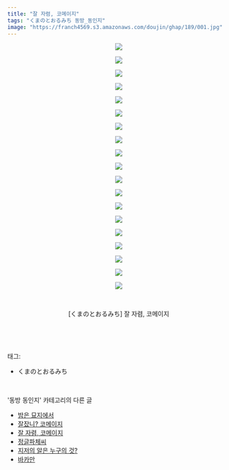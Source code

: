 ```yaml
---
title: "잘 자렴, 코메이지"
tags: "くまのとおるみち 동방_동인지"
image: "https://franch4569.s3.amazonaws.com/doujin/ghap/189/001.jpg"
---
```

<div class="article">
<p style="text-align: center; clear: none; float: none;"><img src="{{ site.imgserver2 }}/ghap/189/001.jpg"/></p>
<p style="text-align: center; clear: none; float: none;"><img src="{{ site.imgserver2 }}/ghap/189/002.jpg"/></p>
<p style="text-align: center; clear: none; float: none;"><img src="{{ site.imgserver2 }}/ghap/189/003.jpg"/></p>
<p style="text-align: center; clear: none; float: none;"><img src="{{ site.imgserver2 }}/ghap/189/004.jpg"/></p>
<p style="text-align: center; clear: none; float: none;"><img src="{{ site.imgserver2 }}/ghap/189/005.jpg"/></p>
<p style="text-align: center; clear: none; float: none;"><img src="{{ site.imgserver2 }}/ghap/189/006.jpg"/></p>
<p style="text-align: center; clear: none; float: none;"><img src="{{ site.imgserver2 }}/ghap/189/007.jpg"/></p>
<p style="text-align: center; clear: none; float: none;"><img src="{{ site.imgserver2 }}/ghap/189/008.jpg"/></p>
<p style="text-align: center; clear: none; float: none;"><img src="{{ site.imgserver2 }}/ghap/189/009.jpg"/></p>
<p style="text-align: center; clear: none; float: none;"><img src="{{ site.imgserver2 }}/ghap/189/010.jpg"/></p>
<p style="text-align: center; clear: none; float: none;"><img src="{{ site.imgserver2 }}/ghap/189/011.jpg"/></p>
<p style="text-align: center; clear: none; float: none;"><img src="{{ site.imgserver2 }}/ghap/189/012.jpg"/></p>
<p style="text-align: center; clear: none; float: none;"><img src="{{ site.imgserver2 }}/ghap/189/013.jpg"/></p>
<p style="text-align: center; clear: none; float: none;"><img src="{{ site.imgserver2 }}/ghap/189/014.jpg"/></p>
<p style="text-align: center; clear: none; float: none;"><img src="{{ site.imgserver2 }}/ghap/189/015.jpg"/></p>
<p style="text-align: center; clear: none; float: none;"><img src="{{ site.imgserver2 }}/ghap/189/016.jpg"/></p>
<p style="text-align: center; clear: none; float: none;"><img src="{{ site.imgserver2 }}/ghap/189/017.jpg"/></p>
<p style="text-align: center; clear: none; float: none;"><img src="{{ site.imgserver2 }}/ghap/189/018.jpg"/></p>
<p style="text-align: center; clear: none; float: none;"><img src="{{ site.imgserver2 }}/ghap/189/019.jpg"/></p>
<p style="text-align: center; clear: none; float: none;"><br/></p>
<p style="text-align: center; clear: none; float: none;">[くまのとおるみち] 잘 자렴, 코메이지</p>
<p><br/></p>
</div><br/>
<div class="tagTrail">
<p>태그: </p>
<ul>
<li>くまのとおるみち</li>
</ul>
</div><br/>
<div class="another">
<p>'동방 동인지' 카테고리의 다른 글</p>
<ul>
<li><a href="/ghap_191">밤은 묘지에서</a></li>
<li><a href="/ghap_190">잘잤니? 코메이지</a></li>
<li><a href="/ghap_189">잘 자렴, 코메이지</a></li>
<li><a href="/ghap_188">정글파체씨</a></li>
<li><a href="/ghap_187">지저의 알은 누구의 것?</a></li>
<li><a href="/ghap_186">바카만</a></li>
</ul>
</div><br/>
<div class="cb_module cb_fluid">
<div class="cb_wrt cb_profile">
</div><!-- commentList close -->
</div><br/>
